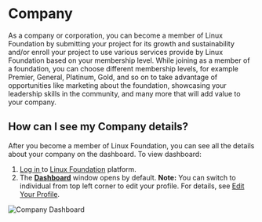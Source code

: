 # Company

As a company or corporation, you can become a member of Linux Foundation by submitting your project for its growth and sustainability and/or enroll your project to use various services provide by Linux Foundation based on your membership level. While joining as a member of a foundation, you can choose different membership levels, for example Premier, General, Platinum, Gold, and so on to take advantage of opportunities like marketing about the foundation, showcasing your leadership skills in the community, and many more that will add value to your company.

## How can I see my Company details? <a id="how-can-i-see-my-company-details"></a>

After you become a member of Linux Foundation, you can see all the details about your company on the dashboard. To view dashboard:

1. [Log in ](../../../sso/user-profile/log-in-to-communitybridge/)to [Linux Foundation](https://lfx.platform.linuxfoundation.org/) platform.
2. The [**Dashboard**](dashboard.md) window opens by default. **Note:** You can switch to individual from top left corner to edit your profile. For details, see [Edit Your Profile](https://docs.linuxfoundation.org/community-bridge/user/account-settings).

![Company Dashboard](https://gblobscdn.gitbook.com/assets%2F-LuGl2w4LzPpYJ8jx5ae%2F-M284ZqGVbodwgf4Sxbf%2F-M28Cxy0gxRzBJ0377Mk%2Fcompany%20dashboard.png?alt=media&token=d43c27b6-435f-4013-9cb3-c3d05f572929)

​

